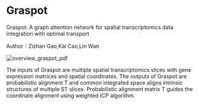 # Graspot
Graspot: A graph attention network for spatial transcriptomics data integration with optimal transport

Author：Zizhan Gao,Kai Cao,Lin Wan

![overview_graspot_pdf](https://github.com/zhan009/Graspot/assets/133085631/7bc33b60-81ac-4e3b-8a57-2d16f6dcb729)

The inputs of Graspot are multiple spatial transcriptomics slices with gene expression matrices and spatial coordinates. The outputs of Graspot are probabilistic alignment T and common integrated space aligns intrinsic structures of multiple ST slices. Probabilistic alignment matrix T guides the coordinate alignment using weighted ICP algorithm.

